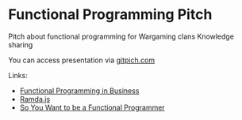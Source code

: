 # Functional Programming Pitch
Pitch about functional programming for Wargaming clans Knowledge sharing

You can access presentation via [gitpich.com](http://gitpitch.com/frsv/fp_pitch)

Links:
* [Functional Programming in Business](https://www.youtube.com/watch?v=ybSBCVhVWs8)
* [Ramda.js](http://ramdajs.com/)
* [So You Want to be a Functional Programmer](https://medium.com/@cscalfani/so-you-want-to-be-a-functional-programmer-part-1-1f15e387e536)
